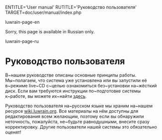 
ENTITLE='User manual'
RUTITLE='Руководство пользователя'
TARGET=doc/user/manual/index.php

luwrain-page-en

Sorry, this page is available in Russian only.

luwrain-page-ru

# Руководство пользователя

В~нашем руководстве описаны основные принципы работы.
Мы~полагаем, что система уже установлена
или вы запустили её в~режиме live~CD с~целью ознакомиться без~установки на~жёсткий диск.
Если вам требуются инструкции по~подготовке системы к~работе, вы можете их~найти [здесь](local:/doc/user/installation/).

Руководство пользователя на~русском языке мы храним на~нашем ресурсе [wiki.luwrain.org](http://wiki.luwrain.org).
Все материалы на нём доступны для редактирования всем желающим,
поэтому если вы обнаружили неточность, пожалуйста, не~будьте равнодушными, внесите сразу корректировку.
Другие пользователи нашей системы это обязательно оценят! 
